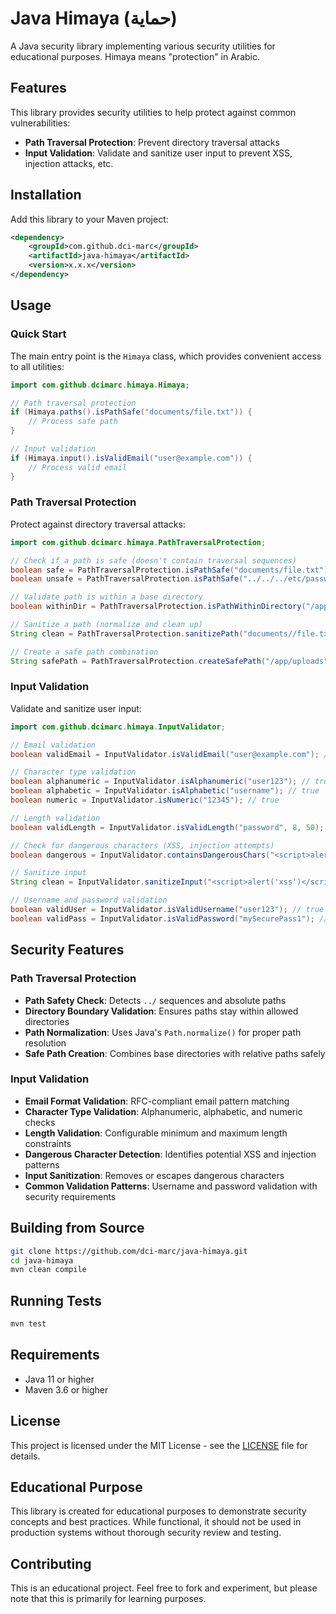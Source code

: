 # Java Himaya (حماية)

A Java security library implementing various security utilities for educational purposes. Himaya means "protection" in Arabic.

## Features

This library provides security utilities to help protect against common vulnerabilities:

- **Path Traversal Protection**: Prevent directory traversal attacks
- **Input Validation**: Validate and sanitize user input to prevent XSS, injection attacks, etc.

## Installation

Add this library to your Maven project:

```xml
<dependency>
    <groupId>com.github.dci-marc</groupId>
    <artifactId>java-himaya</artifactId>
    <version>x.x.x</version>
</dependency>
```

## Usage

### Quick Start

The main entry point is the `Himaya` class, which provides convenient access to all utilities:

```java
import com.github.dcimarc.himaya.Himaya;

// Path traversal protection
if (Himaya.paths().isPathSafe("documents/file.txt")) {
    // Process safe path
}

// Input validation
if (Himaya.input().isValidEmail("user@example.com")) {
    // Process valid email
}
```

### Path Traversal Protection

Protect against directory traversal attacks:

```java
import com.github.dcimarc.himaya.PathTraversalProtection;

// Check if a path is safe (doesn't contain traversal sequences)
boolean safe = PathTraversalProtection.isPathSafe("documents/file.txt"); // true
boolean unsafe = PathTraversalProtection.isPathSafe("../../../etc/passwd"); // false

// Validate path is within a base directory
boolean withinDir = PathTraversalProtection.isPathWithinDirectory("/app/uploads", "user/photo.jpg");

// Sanitize a path (normalize and clean up)
String clean = PathTraversalProtection.sanitizePath("documents//file.txt"); // "documents/file.txt"

// Create a safe path combination
String safePath = PathTraversalProtection.createSafePath("/app/uploads", "user/photo.jpg");
```

### Input Validation

Validate and sanitize user input:

```java
import com.github.dcimarc.himaya.InputValidator;

// Email validation
boolean validEmail = InputValidator.isValidEmail("user@example.com"); // true

// Character type validation
boolean alphanumeric = InputValidator.isAlphanumeric("user123"); // true
boolean alphabetic = InputValidator.isAlphabetic("username"); // true
boolean numeric = InputValidator.isNumeric("12345"); // true

// Length validation
boolean validLength = InputValidator.isValidLength("password", 8, 50); // true

// Check for dangerous characters (XSS, injection attempts)
boolean dangerous = InputValidator.containsDangerousChars("<script>alert('xss')</script>"); // true

// Sanitize input
String clean = InputValidator.sanitizeInput("<script>alert('xss')</script>"); // ""

// Username and password validation
boolean validUser = InputValidator.isValidUsername("user123"); // true
boolean validPass = InputValidator.isValidPassword("mySecurePass1"); // true
```

## Security Features

### Path Traversal Protection

- **Path Safety Check**: Detects `../` sequences and absolute paths
- **Directory Boundary Validation**: Ensures paths stay within allowed directories
- **Path Normalization**: Uses Java's `Path.normalize()` for proper path resolution
- **Safe Path Creation**: Combines base directories with relative paths safely

### Input Validation

- **Email Format Validation**: RFC-compliant email pattern matching
- **Character Type Validation**: Alphanumeric, alphabetic, and numeric checks
- **Length Validation**: Configurable minimum and maximum length constraints
- **Dangerous Character Detection**: Identifies potential XSS and injection patterns
- **Input Sanitization**: Removes or escapes dangerous characters
- **Common Validation Patterns**: Username and password validation with security requirements

## Building from Source

```bash
git clone https://github.com/dci-marc/java-himaya.git
cd java-himaya
mvn clean compile
```

## Running Tests

```bash
mvn test
```

## Requirements

- Java 11 or higher
- Maven 3.6 or higher

## License

This project is licensed under the MIT License - see the [LICENSE](LICENSE) file for details.

## Educational Purpose

This library is created for educational purposes to demonstrate security concepts and best practices. While functional, it should not be used in production systems without thorough security review and testing.

## Contributing

This is an educational project. Feel free to fork and experiment, but please note that this is primarily for learning purposes.